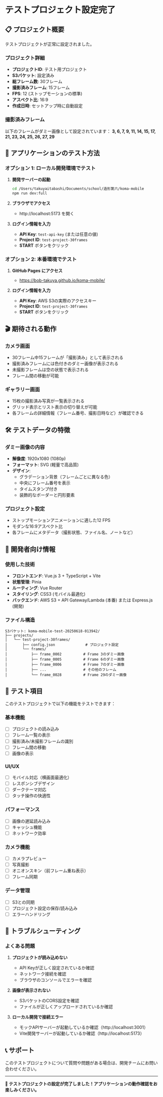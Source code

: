 # テストプロジェクト設定完了

## 📋 プロジェクト概要

テストプロジェクトが正常に設定されました。

### プロジェクト詳細

- **プロジェクトID**: テスト用プロジェクト
- **S3バケット**: 設定済み
- **総フレーム数**: 30フレーム
- **撮影済みフレーム**: 15フレーム
- **FPS**: 12 (ストップモーションの標準)
- **アスペクト比**: 16:9
- **作成日時**: セットアップ時に自動設定

### 撮影済みフレーム

以下のフレームがダミー画像として設定されています：
**3, 6, 7, 9, 11, 14, 15, 17, 21, 23, 24, 25, 26, 27, 29**

## 🚀 アプリケーションのテスト方法

### オプション 1: ローカル開発環境でテスト

1. **開発サーバーの起動**

   ```bash
   cd /Users/takuyaitabashi/Documents/school/造形第六/koma-mobile
   npm run dev:full
   ```

2. **ブラウザでアクセス**

   - http://localhost:5173 を開く

3. **ログイン情報を入力**
   - **API Key**: `test-api-key` (または任意の値)
   - **Project ID**: `test-project-30frames`
   - **START** ボタンをクリック

### オプション 2: 本番環境でテスト

1. **GitHub Pages にアクセス**

   - https://bob-takuya.github.io/koma-mobile/

2. **ログイン情報を入力**
   - **API Key**: AWS S3の実際のアクセスキー
   - **Project ID**: `test-project-30frames`
   - **START** ボタンをクリック

## 🎬 期待される動作

### カメラ画面

- 30フレーム中15フレームが「撮影済み」として表示される
- 撮影済みフレームには色付きのダミー画像が表示される
- 未撮影フレームは空の状態で表示される
- フレーム間の移動が可能

### ギャラリー画面

- 15枚の撮影済み写真が一覧表示される
- グリッド表示とリスト表示の切り替えが可能
- 各フレームの詳細情報（フレーム番号、撮影日時など）が確認できる

## 🛠️ テストデータの特徴

### ダミー画像の内容

- **解像度**: 1920x1080 (1080p)
- **フォーマット**: SVG (軽量で高品質)
- **デザイン**:
  - グラデーション背景（フレームごとに異なる色）
  - 中央にフレーム番号を表示
  - タイムスタンプ付き
  - 装飾的なボーダーと円形要素

### プロジェクト設定

- ストップモーションアニメーションに適した12 FPS
- モダンな16:9アスペクト比
- 各フレームにメタデータ（撮影状態、ファイル名、ノートなど）

## 🔧 開発者向け情報

### 使用した技術

- **フロントエンド**: Vue.js 3 + TypeScript + Vite
- **状態管理**: Pinia
- **ルーティング**: Vue Router
- **スタイリング**: CSS3 (モバイル最適化)
- **バックエンド**: AWS S3 + API Gateway/Lambda (本番) または Express.js (開発)

### ファイル構造

```
S3バケット: koma-mobile-test-20250618-013942/
├── projects/
│   └── test-project-30frames/
│       ├── config.json              # プロジェクト設定
│       └── frames/
│           ├── frame_0002          # Frame 3のダミー画像
│           ├── frame_0005          # Frame 6のダミー画像
│           ├── frame_0006          # Frame 7のダミー画像
│           ├── ...                 # その他のフレーム
│           └── frame_0028          # Frame 29のダミー画像
```

## 📝 テスト項目

このテストプロジェクトで以下の機能をテストできます：

### 基本機能

- [ ] プロジェクトの読み込み
- [ ] フレーム一覧の表示
- [ ] 撮影済み/未撮影フレームの識別
- [ ] フレーム間の移動
- [ ] 画像の表示

### UI/UX

- [ ] モバイル対応（横画面最適化）
- [ ] レスポンシブデザイン
- [ ] ダークテーマ対応
- [ ] タッチ操作の快適性

### パフォーマンス

- [ ] 画像の遅延読み込み
- [ ] キャッシュ機能
- [ ] ネットワーク効率

### カメラ機能

- [ ] カメラプレビュー
- [ ] 写真撮影
- [ ] オニオンスキン（前フレーム重ね表示）
- [ ] フレーム同期

### データ管理

- [ ] S3との同期
- [ ] プロジェクト設定の保存/読み込み
- [ ] エラーハンドリング

## 🐛 トラブルシューティング

### よくある問題

1. **プロジェクトが読み込めない**

   - API Keyが正しく設定されているか確認
   - ネットワーク接続を確認
   - ブラウザのコンソールでエラーを確認

2. **画像が表示されない**

   - S3バケットのCORS設定を確認
   - ファイルが正しくアップロードされているか確認

3. **ローカル開発で接続エラー**
   - モックAPIサーバーが起動しているか確認（http://localhost:3001）
   - Vite開発サーバーが起動しているか確認（http://localhost:5173）

## 📞 サポート

このテストプロジェクトについて質問や問題がある場合は、開発チームにお問い合わせください。

---

**🎉 テストプロジェクトの設定が完了しました！アプリケーションの動作確認をお楽しみください。**
